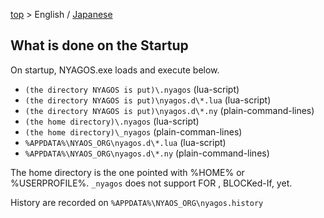 [top](../readme.md) &gt; English / [Japanese](./05-Startup_ja.md)

## What is done on the Startup

On startup, NYAGOS.exe loads and execute below.

- `(the directory NYAGOS is put)\.nyagos` (lua-script)
- `(the directory NYAGOS is put)\nyagos.d\*.lua` (lua-script)
- `(the directory NYAGOS is put)\nyagos.d\*.ny` (plain-command-lines)
- `(the home directory)\.nyagos` (lua-script)
- `(the home directory)\_nyagos` (plain-comman-lines)
- `%APPDATA%\NYAOS_ORG\nyagos.d\*.lua` (lua-script)
- `%APPDATA%\NYAOS_ORG\nyagos.d\*.ny` (plain-command-lines)

The home directory is the one pointed with %HOME% or %USERPROFILE%.
`_nyagos` does not support FOR , BLOCKed-If, yet.

History are recorded on `%APPDATA%\NYAOS_ORG\nyagos.history`
